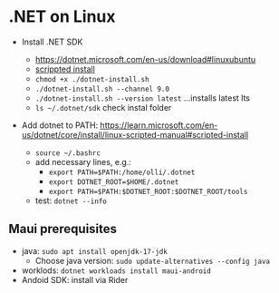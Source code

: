 # .NET on Linux

- Install .NET SDK
  - <https://dotnet.microsoft.com/en-us/download#linuxubuntu>
  - [scrippted install](https://learn.microsoft.com/en-us/dotnet/core/install/linux-scripted-manual#scripted-install)
  - `chmod +x ./dotnet-install.sh`
  - `./dotnet-install.sh --channel 9.0`
  - `./dotnet-install.sh --version latest` ...installs latest lts
  - `ls ~/.dotnet/sdk` check instal folder

- Add dotnet to PATH: <https://learn.microsoft.com/en-us/dotnet/core/install/linux-scripted-manual#scripted-install>
  - `source ~/.bashrc`
  - add necessary lines, e.g.:
    - `export PATH=$PATH:/home/olli/.dotnet`
    - `export DOTNET_ROOT=$HOME/.dotnet`
    - `export PATH=$PATH:$DOTNET_ROOT:$DOTNET_ROOT/tools`
  - test: `dotnet --info`

## Maui prerequisites

- java: `sudo apt install openjdk-17-jdk`
  - Choose java version: `sudo update-alternatives --config java`
- worklods: `dotnet workloads install maui-android`
- Andoid SDK: install via Rider
